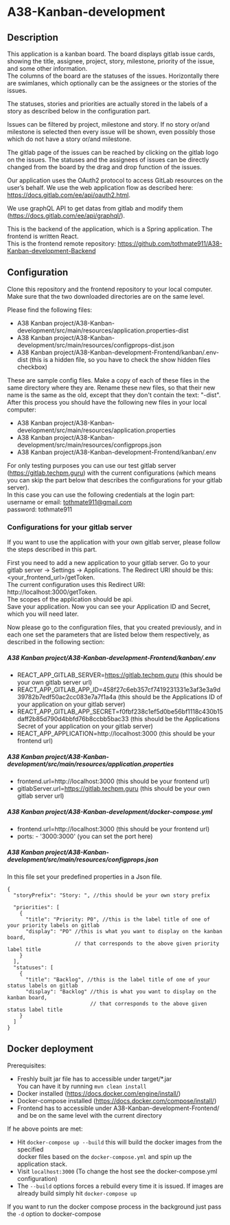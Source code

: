 # A38-Kanban-development

## Description
This application is a kanban board. The board displays gitlab issue cards, showing the title,
assignee, project, story, milestone, priority of the issue, and some other information.  
The columns of the board are the statuses of the issues.
Horizontally there are swimlanes, which optionally can be the assignees or the stories of the issues.

The statuses, stories and priorities are actually stored in the labels of a story
 as described below in the configuration part.

Issues can be filtered by project, milestone and story. If no story or/and milestone is selected
then every issue will be shown, even possibly those which do not have a story or/and milestone.

The gitlab page of the issues can be reached by clicking on the gitlab logo on the issues.
The statuses and the assignees of issues can be directly changed from the board by the drag and drop
function of the issues.

Our application uses the OAuth2 protocol to access GitLab resources on the user’s behalf.
We use the web application flow as described here: https://docs.gitlab.com/ee/api/oauth2.html. 

We use graphQL API to get datas from gitlab and modify them (https://docs.gitlab.com/ee/api/graphql/).

This is the backend of the application, which is a Spring application. The frontend is written React.  
This is the frontend remote repository: https://github.com/tothmate911/A38-Kanban-development-Backend

## Configuration

Clone this repository and the frontend repository to your local computer.
Make sure that the two downloaded directories are on the same level.

Please find the following files:
- A38 Kanban project/A38-Kanban-development/src/main/resources/application.properties-dist
- A38 Kanban project/A38-Kanban-development/src/main/resources/configprops-dist.json
- A38 Kanban project/A38-Kanban-development-Frontend/kanban/.env-dist (this is a hidden file, so you have to check the
show hidden files checkbox)

These are sample config files. Make a copy of each of these files in the same directory where they are.
Rename these new files, so that their new name is the same as the old, except that they don't contain the text: "-dist".
After this process you should have the following new files in your local computer:
- A38 Kanban project/A38-Kanban-development/src/main/resources/application.properties
- A38 Kanban project/A38-Kanban-development/src/main/resources/configprops.json
- A38 Kanban project/A38-Kanban-development-Frontend/kanban/.env

For only testing purposes you can use our test gitlab server (https://gitlab.techpm.guru) 
with the current configurations 
(which means you can skip the part below that describes the configurations for your gitlab server).  
In this case you can use the following credentials at the login part:  
username or email: tothmate911@gmail.com  
password: tothmate911  

### Configurations for your gitlab server
If you want to use the application with your own gitlab server, please follow the steps described in this part.

First you need to add a new application to your gitlab server.
Go to your gitlab server -> Settings -> Applications.
The Redirect URI should be this: <your_frontend_url>/getToken.  
The current configuration uses this Redirect URI: http://localhost:3000/getToken.  
The scopes of the application should be api.  
Save your application. Now you can see your Application ID and Secret, which you will need later.

Now please go to the configuration files, that you created previously, and in each one set the parameters
that are listed below them respectively, as described in the following section:

##### A38 Kanban project/A38-Kanban-development-Frontend/kanban/.env  
- REACT_APP_GITLAB_SERVER=https://gitlab.techpm.guru (this should be your own gitlab server url)
- REACT_APP_GITLAB_APP_ID=458f27c6eb357cf7419231331e3af3e3a9d39782b7edf50ac2cc083e7a7f1a4a 
(this should be the Applications ID of your application on your gitlab server)
- REACT_APP_GITLAB_APP_SECRET=f0fbf238c1ef5d0be56bf1118c430b15daff2b85d790d4bbfd76b8ccbb5bac33 
(this should be the Applications Secret of your application on your gitlab server)
- REACT_APP_APPLICATION=http://localhost:3000 (this should be your frontend url)

##### A38 Kanban project/A38-Kanban-development/src/main/resources/application.properties
- frontend.url=http://localhost:3000 (this should be your frontend url)
- gitlabServer.url=https://gitlab.techpm.guru (this should be your own gitlab server url)

##### A38 Kanban project/A38-Kanban-development/docker-compose.yml
- frontend.url=http://localhost:3000 (this should be your frontend url)
- ports: - '3000:3000' (you can set the port here)

##### A38 Kanban project/A38-Kanban-development/src/main/resources/configprops.json
In this file set your predefined properties in a Json file.
```jsonc
{
  "storyPrefix": "Story: ", //this should be your own story prefix

  "priorities": [
    {
      "title": "Priority: P0", //this is the label title of one of your priority labels on gitlab
      "display": "PO" //this is what you want to display on the kanban board, 
                      // that corresponds to the above given priority label title
    }
  ],
  "statuses": [
    {
      "title": "Backlog", //this is the label title of one of your status labels on gitlab
      "display": "Backlog" //this is what you want to display on the kanban board, 
                           // that corresponds to the above given status label title
    }
  ]
}  
``` 

## Docker deployment

Prerequisites:  
- Freshly built jar file has to accessible under target/*.jar  
You can have it by running `mvn clean install` 
- Docker installed (https://docs.docker.com/engine/install/)  
- Docker-compose installed (https://docs.docker.com/compose/install/)  
- Frontend has to accessible under A38-Kanban-development-Frontend/ and be on the same level with the current directory

If he above points are met:

- Hit `docker-compose up --build` this will build the docker images from the specified  
docker files based on the `docker-compose.yml` and spin up the application stack.
- Visit `localhost:3000` (To change the host see the docker-compose.yml configuration)
- The `--build` options forces a rebuild every time it is issued. If images are already build
simply hit `docker-compose up`
  
If you want to run the docker compose process in the background just pass the `-d` option to docker-compose

